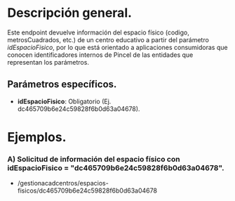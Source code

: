 # Descripción general.

Este endpoint devuelve información del espacio físico (codigo, metrosCuadrados, etc.) de un centro educativo a partir del parámetro *idEspacioFisico*, por lo que está orientado a aplicaciones consumidoras que conocen identificadores internos de Pincel de las entidades que representan los parámetros.

## Parámetros específicos.

* **idEspacioFisico**: Obligatorio (Ej. dc465709b6e24c59828f6b0d63a04678).

# Ejemplos.
### A) Solicitud de información del espacio físico con idEspacioFisico = "dc465709b6e24c59828f6b0d63a04678".
* /gestionacadcentros/espacios-fisicos/dc465709b6e24c59828f6b0d63a04678
